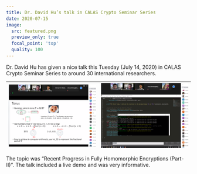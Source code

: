 ```yaml
---
title: Dr. David Hu’s talk in CALAS Crypto Seminar Series
date: 2020-07-15
image:
  src: featured.png
  preview_only: true
  focal_point: 'top'
  quality: 100
---
```

Dr. David Hu has given a nice talk this Tuesday (July 14, 2020) in CALAS Crypto Seminar Series to around 30 international researchers. 
<!--more-->

| ![](image1.png) | ![](image2.png) |
|-----------------|-----------------|

The topic was “Recent Progress in Fully Homomorphic Encryptions (Part-II)”. The talk included a live demo and was very informative.